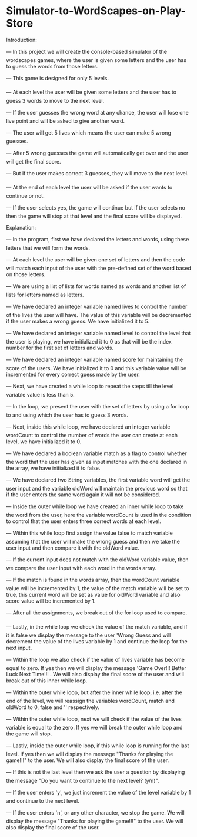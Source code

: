 # Simulator-to-WordScapes-on-Play-Store

Introduction:

—  In this project we will create the console-based simulator of the wordscapes games, where the user is given some letters and the user 
    has to guess the words from    those letters.

—  This game is designed for only 5 levels.

—  At each level the user will be given some letters and the user has to guess 3 words to move to the next level.

—  If the user guesses the wrong word at any chance, the user will lose one live point and will be asked to give another word.

—  The user will get 5 lives which means the user can make 5 wrong guesses.

—  After 5 wrong guesses the game will automatically get over and the user will get the final score.

—  But if the user makes correct 3 guesses, they will move to the next level.

—  At the end of each level the user will be asked if the user wants to continue or not.

—  If the user selects yes, the game will continue but if the user selects no then the game will stop at that level and the final score 
    will be displayed. 


Explanation:

—  In the program, first we have declared the letters and words, using these letters that we will form the words.

—  At each level the user will be given one set of letters and then the code will match each input of the user with the pre-defined set 
    of the word based on those letters.

—  We are using a list of lists for words named as words and another list of lists  for letters named as letters.

—  We have declared an integer variable named lives to control the number of the lives the user will have. The value of this variable 
    will be decremented if the user makes a wrong guess. We have initialized it to 5.

—  We have declared  an integer variable named level to control the level that the user is playing, we have initialized it to 0 as that 
    will be the index number for the first set of letters and words.

—  We have declared an integer variable named score for maintaining the score of the users. We have initialized it to 0 and this 
    variable value will be incremented for every correct guess made by the user.

—  Next, we have created a while loop to repeat the steps till the level variable value is less than 5.

—  In the loop, we present the user with the set of letters by using a for loop to and using which the user has to guess 3 words.

—  Next, inside this while loop, we have declared an integer variable wordCount to control the number of words the user can create at 
    each level, we have initialized it to 0.

—  We have declared a boolean variable match as a flag to control whether the word that the user has given as input matches with the one 
    declared in the array, we have initialized it to false.

—  We have declared two String variables, the first variable word will get the user input and the variable oldWord will maintain the 
    previous word so that if the user enters the same word again it will not be considered.

—  Inside the outer while loop we have created an inner while loop to take the word from the user, here the variable wordCount is used 
    in the condition to control that the user enters three correct words at each level.

—  Within this while loop first assign the value false to match variable assuming that the user will make the wrong guess and then we 
    take the user input and then compare it with the oldWord value.

—  If the current input does not match with the oldWord variable value, then we compare the user input with each word in the words array.

—  If the match is found in the words array, then the wordCount variable value will be incremented by 1, the value of the match variable 
    will be set to true, this current word will be set as value for oldWord variable and also score value will be incremented by 1.

—  After all the assignments, we break out of the for loop used to compare.

—  Lastly, in the while loop we check the value of the match variable, and if it is false we display the message to the user 'Wrong 
    Guess and will decrement the value of the lives variable by 1 and continue the loop for the next input.

—  Within the loop we also check if the value of lives variable has become equal to zero. If yes then we will display the message 'Game 
    Over!!! Better Luck Next Time!!! . We will also display the final score of the user and will break out of this inner while loop.

—  Within the outer while loop, but after the inner while loop, i.e. after the end of the level, we will reassign the variables 
    wordCount, match and oldWord to 0, false and '' respectively.

—  Within the outer while loop, next we will check if the value of the lives variable is equal to the zero. If yes we will break the 
    outer while loop and the game will stop.

—  Lastly, inside the outer while loop, if this while loop is running for the last level. If yes then we will display the message 
    "Thanks for playing the game!!!" to the user. We will also display the final score of the user.

—  If this is not the last level then we ask the user a question by displaying the message "Do you want to continue to the next level? 
    (y/n)".

—  If the user enters 'y', we just increment the value of the level variable by 1 and continue to the next level.

—  If the user enters 'n', or any other character, we stop the game. We will display the message "Thanks for playing the game!!!" to the 
    user. We will also display the final score of the user.
